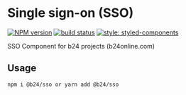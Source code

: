 # Single sign-on (SSO)

[![NPM version](https://badge.fury.io/js/sso.svg)](https://www.npmjs.com/package/@b24/sso)
[![build status](https://travis-ci.org/xakep-sava/sso.svg)](https://travis-ci.org/xakep-sava/sso)
[![style: styled-components](https://img.shields.io/badge/style-%F0%9F%92%85%20styled--components-orange.svg?colorB=daa357&colorA=db748e)](https://github.com/styled-components/styled-components)

SSO Component for b24 projects (b24online.com)

## Usage

```bash
npm i @b24/sso or yarn add @b24/sso
```
